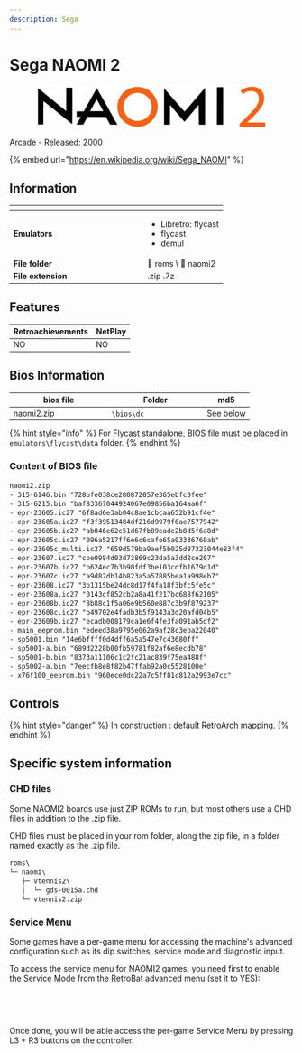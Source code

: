 ```yaml
---
description: Sega
---
```


# Sega NAOMI 2

<div align="left">

<figure><img src="https://raw.githubusercontent.com/fabricecaruso/es-theme-carbon/52ff37c9e265587d006945a2ba695b5a962b3a3d/art/logos/naomi2.svg" alt=""><figcaption></figcaption></figure>

</div>

Arcade - Released: 2000&#x20;

{% embed url="https://en.wikipedia.org/wiki/Sega_NAOMI" %}

## Information

<table data-header-hidden><thead><tr><th width="224"></th><th></th></tr></thead><tbody><tr><td><strong>Emulators</strong></td><td><ul><li>Libretro: flycast</li><li>flycast</li><li>demul</li></ul></td></tr><tr><td><strong>File folder</strong></td><td><span data-gb-custom-inline data-tag="emoji" data-code="1f4c2">📂</span> roms \ <span data-gb-custom-inline data-tag="emoji" data-code="1f4c2">📂</span> naomi2</td></tr><tr><td><strong>File extension</strong></td><td>.zip .7z</td></tr></tbody></table>

## Features

| Retroachievements | NetPlay |
| ----------------- | ------- |
| NO                | NO      |

## Bios Information

<table><thead><tr><th width="160.55555555555557">bios file</th><th width="155">Folder</th><th>md5</th></tr></thead><tbody><tr><td>naomi2.zip</td><td><code>\bios\dc</code></td><td>See below</td></tr></tbody></table>

{% hint style="info" %}
For Flycast standalone, BIOS file must be placed in `emulators\flycast\data` folder.
{% endhint %}

### Content of BIOS file

```
naomi2.zip
- 315-6146.bin "728bfe038ce280872057e365ebfc0fee"
- 315-6215.bin "baf83367044924067e09856ba164aa6f"
- epr-23605.ic27 "6f8ad6e3ab04c8ae1cbcaa652b91cf4e"
- epr-23605a.ic27 "f3f39513484df216d9979f6ae7577942"
- epr-23605b.ic27 "ab046e62c51d67fb89eade2b8d5f6a8d"
- epr-23605c.ic27 "096a5217ff6e6c6cafe65a03336760ab"
- epr-23605c_multi.ic27 "659d579ba9aef5b025d87323044e83f4"
- epr-23607.ic27 "cbe0984d03d73869c23da5a3dd2ce207"
- epr-23607b.ic27 "b624ec7b3b90fdf3be103cdfb1679d1d"
- epr-23607c.ic27 "a9d82db14b823a5a57885bea1a998eb7"
- epr-23608.ic27 "3b1315be24dc8d17f4fa18f3bfc5fe5c"
- epr-23608a.ic27 "0143cf852cb2a8a41f217bc688f62105"
- epr-23608b.ic27 "8b88c1f5a06e9b560e887c3b9f879237"
- epr-23608c.ic27 "b49702e4fadb3b5f9143a3d20afd04b5"
- epr-23609b.ic27 "ecadb008179ca1e6f4fe3fa091ab5df2"
- main_eeprom.bin "edeed38a9795e062a9af28c3eba22040"
- sp5001.bin "14e6bffff0d4dff6a5a547e7c43680ff"
- sp5001-a.bin "689d2228b00fb59781f82af6e8ecdb78"
- sp5001-b.bin "8373a11106c1c2fc21ac839f75ea488f"
- sp5002-a.bin "7eecfb8e8f82b47ffab92a0c5528100e"
- x76f100_eeprom.bin "960ece0dc22a7c5ff81c812a2993e7cc"
```

## Controls

{% hint style="danger" %}
In construction : default RetroArch mapping.
{% endhint %}

## Specific system information

### CHD files

Some NAOMI2 boards use just ZIP ROMs to run, but most others use a CHD files in addition to the .zip file.

CHD files must be placed in your rom folder, along the zip file, in a folder named exactly as the .zip file.

```
roms\
└─ naomi\
   ├─ vtennis2\
   │  └─ gds-0015a.chd
   └─ vtennis2.zip
```

### Service Menu

Some games have a per-game menu for accessing the machine's advanced configuration such as its dip switches, service mode and diagnostic input.

To access the service menu for NAOMI2 games, you need first to enable the Service Mode from the RetroBat advanced menu (set it to YES):

<div align="left">

<figure><img src="https://i.imgur.com/ztsYbF4.png" alt=""><figcaption></figcaption></figure>

</div>

<div align="left">

<figure><img src="https://i.imgur.com/FcFsHjG.png" alt=""><figcaption></figcaption></figure>

</div>

Once done, you will be able access the per-game Service Menu by pressing L3 + R3 buttons on the controller.
